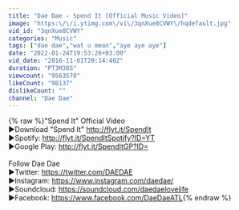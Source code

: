 ```yaml
---
title: "Dae Dae - Spend It [Official Music Video]"
image: "https:\/\/i.ytimg.com\/vi\/3qnXue8CVWY\/hqdefault.jpg"
vid_id: "3qnXue8CVWY"
categories: "Music"
tags: ["dae dae","wat u mean","aye aye aye"]
date: "2022-01-24T19:53:26+03:00"
vid_date: "2016-11-01T20:14:40Z"
duration: "PT3M38S"
viewcount: "9563570"
likeCount: "98137"
dislikeCount: ""
channel: "Dae Dae"
---
```

{% raw %}&quot;Spend It&quot; Official Video<br />►Download &quot;Spend It&quot; <a rel="nofollow" target="blank" href="http://flyt.it/SpendIt">http://flyt.it/SpendIt</a><br />►Spotify: <a rel="nofollow" target="blank" href="http://flyt.it/SpendItSpotify?ID=YT">http://flyt.it/SpendItSpotify?ID=YT</a><br />►Google Play: <a rel="nofollow" target="blank" href="http://flyt.it/SpendItGP?ID=">http://flyt.it/SpendItGP?ID=</a><br /><br />Follow Dae Dae<br />►Twitter: <a rel="nofollow" target="blank" href="https://twitter.com/DAEDAE">https://twitter.com/DAEDAE</a><br />►Instagram: <a rel="nofollow" target="blank" href="https://www.instagram.com/daedae/">https://www.instagram.com/daedae/</a><br />►Soundcloud: <a rel="nofollow" target="blank" href="https://soundcloud.com/daedaelovelife">https://soundcloud.com/daedaelovelife</a><br />►Facebook: <a rel="nofollow" target="blank" href="https://www.facebook.com/DaeDaeATL">https://www.facebook.com/DaeDaeATL</a>{% endraw %}
